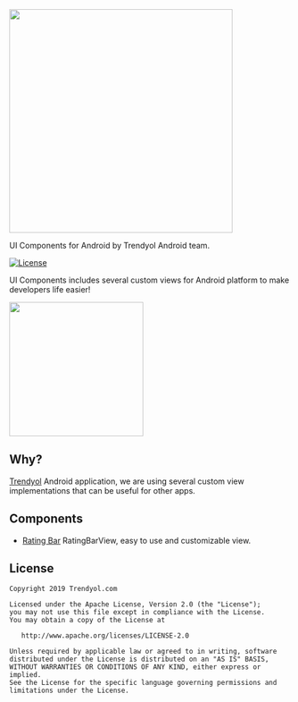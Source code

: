 
<img src="https://raw.githubusercontent.com/Trendyol/android-ui-components/master/images/logo.png" width="400"/>

UI Components for Android by Trendyol Android team.

[![License](https://img.shields.io/badge/License-Apache%202.0-blue.svg)](https://opensource.org/licenses/Apache-2.0)

UI Components includes several custom views for Android platform to make developers life easier!

<img src="https://raw.githubusercontent.com/Trendyol/android-ui-components/master/images/1.png" width="240"/>

## Why? ##
[Trendyol](https://play.google.com/store/apps/details?id=trendyol.com) Android application, we are using several custom view implementations that can be useful for other apps.

## Components ## 
* [Rating Bar](https://github.com/Trendyol/android-ui-components/tree/rating-bar/assets/libraries/rating-bar)
		RatingBarView, easy to use and customizable view.

License
--------
    Copyright 2019 Trendyol.com

    Licensed under the Apache License, Version 2.0 (the "License");
    you may not use this file except in compliance with the License.
    You may obtain a copy of the License at

       http://www.apache.org/licenses/LICENSE-2.0

    Unless required by applicable law or agreed to in writing, software
    distributed under the License is distributed on an "AS IS" BASIS,
    WITHOUT WARRANTIES OR CONDITIONS OF ANY KIND, either express or implied.
    See the License for the specific language governing permissions and
    limitations under the License.




